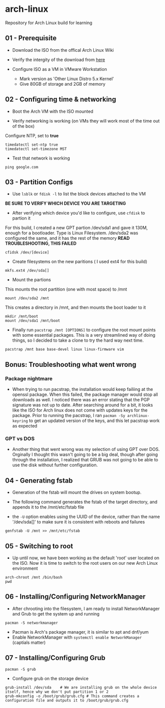 # arch-linux
Repository for Arch Linux build for learning



## 01 - Prerequisite

- Download the ISO from the offical Arch Linux Wiki

- Verify the intergity of the download from [here](https://archlinux.org/download/)

- Configure ISO as a VM in VMware Workstation
    - Mark version as 'Other Linux Distro 5.x Kernel'
    - Give 80GB of storage and 2GB of memory


## 02 - Configuring time & networking
- Boot the Arch VM with the ISO mounted

- Verify networking is working (on VMs they will work most of the time out of the box)

Configure NTP, set to **true**

 ```shell
timedatectl set-ntp true
timedatectl set-timezone MST 
```

- Test that network is working

```shell
ping google.com
```

## 03 - Partition Configs

- Use `lsblk` or `fdisk -l` to list the block devices attached to the VM

**BE SURE TO VERIFY WHICH DEVICE YOU ARE TARGETING**

- After verifying which device you'd like to configure, use `cfdisk` to partion it

For this build, I created a new GPT partion /dev/sda1 and gave it 130M, enough for a bootloader. Type is Linux Filesystem. /dev/sda2 was configured the same, and it has the rest of the memory **READ TROUBLESHOOTING, THIS FAILED**

```shell
cfidsk /dev/[device]
```


- Create filesystems on the new paritions ( I used ext4 for this build)

```shell
mkfs.ext4 /dev/sda[]
```

- Mount the partions

This mounts the root partition (one with most space) to /mnt
```shell
mount /dev/sda2 /mnt
```

This creates a directory in /mnt, and then mounts the boot loader to it
```shell
mkdir /mnt/boot
mount /dev/sda1 /mnt/boot
```

- Finally run `pacstrap /mnt [OPTIONS]` to configure the root mount points with some essential packages. This is a very streamlined way of doing things, so I decided to take a clone to try the hard way next time.

```shell
pacstrap /mnt base base-devel linux linux-firmware vim
```

## Bonus: Troubleshooting what went wrong


### Package nightmare
- When trying to run pacstrap, the installation would keep failiing at the openssl package. When this failed, the package manager would stop all downloads as well.
I noticed there was an error stating that the PGP signature was not up to date. After searching around for a bit, it looks like the ISO for Arch linux does not come with updates keys for the package. Prior to running the pacstrap, I ran `pacman -Sy archlinux-keyring` to get an updated version of the keys, and this let pacstrap work as expected

### GPT vs DOS
- Another thing that went wrong was my selection of using GPT over DOS. Orginally I thought this wasn't going to be a big deal, though after going through the installation, I realized that GRUB was not going to be able to use the disk without further configuration. 



## 04 - Generating fstab

- Generation of the fstab will mount the drives on system bootup.

- The following command generates the fstab of the target directory, and appends it to the /mnt/etc/fstab file
- the `-U` option enables using the UUID of the device, rather than the name '/dev/sda[]' to make sure it is consistent with reboots and failures

```shell
genfstab -U /mnt >> /mnt/etc/fstab
```


## 05 - Switching to root

- Up until now, we have been working as the default 'root' user located on the ISO. Now it is time to switch to the root users on our new Arch Linux environment

```shell
arch-chroot /mnt /bin/bash
pwd

```

## 06 - Installing/Configuring NetworkManager

- After chrooting into the filesystem, I am ready to install NetworkManager and Grub to get the system up and running

```shell
pacman -S networkmanager 
```
- Pacman is Arch's package manager, it is similar to apt and dnf/yum
- Enable NetworkManager with `systemctl enable NetworkManager` (captials matter)

## 07 - Installing/Configuring Grub

```shell
pacman -S grub
```

- Configure grub on the storage device

```shell
grub-install /dev/sda    # We are installing grub on the whole device itself, hence why we don't put partition 1 or 2
grub-mkconfig -o /boot/grub/grub.cfg # This command creates a configuration file and outputs it to /boot/grub/grub.cfg
```








